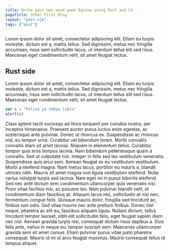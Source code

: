 ```yaml
---
title: Write your own wasm game Egnine using Rust and C#
pageTitle: Other First Blog
layout: "post.njk"
tags: ["post"]
---
```


Lorem ipsum dolor sit amet, consectetur adipiscing elit.
Etiam eu turpis molestie, dictum est a, mattis tellus. Sed dignissim, metus nec fringilla accumsan, risus sem sollicitudin lacus, ut interdum tellus elit sed risus. Maecenas eget condimentum velit, sit amet feugiat lectus.

<!-- excerpt -->

## Rust side

Lorem ipsum dolor sit amet, consectetur adipiscing elit.
Etiam eu turpis molestie, dictum est a, mattis tellus. Sed dignissim, metus nec fringilla accumsan, risus sem sollicitudin lacus, ut interdum tellus elit sed risus. Maecenas eget condimentum velit, sit amet feugiat lectus.

```js
var s = "Polina ya tebya liblu"
alert(s)
```

Class aptent taciti sociosqu ad litora torquent per conubia nostra, per inceptos himenaeos. Praesent auctor purus luctus enim egestas, ac scelerisque ante pulvinar. Donec ut rhoncus ex. Suspendisse ac rhoncus nisl, eu tempor urna. Curabitur vel bibendum lorem. Morbi convallis convallis diam sit amet lacinia. Aliquam in elementum tellus.
Curabitur tempor quis eros tempus lacinia. Nam bibendum pellentesque quam a convallis. Sed ut vulputate nisi. Integer in felis sed leo vestibulum venenatis. Suspendisse quis arcu sem. Aenean feugiat ex eu vestibulum vestibulum. Morbi a eleifend magna. Nam metus lacus, porttitor eu mauris a, blandit ultrices nibh. Mauris sit amet magna non ligula vestibulum eleifend. Nulla varius volutpat turpis sed lacinia. Nam eget mi in purus lobortis eleifend. Sed nec ante dictum sem condimentum ullamcorper quis venenatis nisi. Proin vitae facilisis nisi, ac posuere leo.
Nam pulvinar blandit velit, id condimentum diam faucibus at. Aliquam lacus nisi, sollicitudin at nisi nec, fermentum congue felis. Quisque mauris dolor, fringilla sed tincidunt ac, finibus non odio. Sed vitae mauris nec ante pretium finibus. Donec nisl neque, pharetra ac elit eu, faucibus aliquam ligula. Nullam dictum, tellus tincidunt tempor laoreet, nibh elit sollicitudin felis, eget feugiat sapien diam nec nisl. Aenean gravida turpis nisi, consequat dictum risus dapibus a. Duis felis ante, varius in neque eu, tempor suscipit sem. Maecenas ullamcorper gravida sem sit amet cursus. Etiam pulvinar purus vitae justo pharetra consequat. Mauris id mi ut arcu feugiat maximus. Mauris consequat tellus id tempus aliquet.
